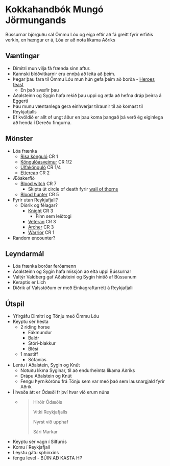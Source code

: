 # Kokkahandbók Mungó Jörmungands
Bússurnar björguðu sál Ömmu Lóu og eiga eftir að fá greitt fyrir erfiðis 
verkin, en hængur er á, Lóa er að nota líkama Aðríks

## Væntingar
- Dimitri mun vilja fá frænda sinn aftur.
- Kannski blóðvitkarnir eru ennþá að leita að þeim.
- Þegar þau fara til Ömmu Lóu mun hún gefa þeim að borða - [Heroes feast](
  https://www.dndbeyond.com/spells/heroes-feast)
  - En það svæfir þau
- Aðalsteinn og Sygin hafa rekið þau uppi og ætla að hefna dráp þeirra
  á Eggerti
- Þau munu væntanlega gera einhverjar tilraunir til að komast til Reykjafjalls
- Ef kvöldið er allt of ungt áður en þau koma þangað þá verð ég eiginlega að
  henda í Dereðu fingurna.

## Mönster
- Lóa frænka
  - [Risa könguló](https://www.dndbeyond.com/monsters/16895-giant-spider) CR 1
  - [Köngulóasveimur](
    https://www.dndbeyond.com/monsters/301414-swarm-of-insects-spiders) CR 1/2
  - [Úlfakönguló](https://www.dndbeyond.com/monsters/16900-giant-wolf-spider)
    CR 1/4
  - [Ettercap](https://www.dndbeyond.com/monsters/16859-ettercap) CR 2
- Æðakerfið
  - [Blood witch](https://www.dndbeyond.com/monsters/blood-witch) CR 7
    - Skipta út circle of death fyrir [wall of thorns](
      https://www.dndbeyond.com/spells/wall-of-thorns)
  - [Blood hunter](https://www.dndbeyond.com/monsters/blood-hunter) CR 5
- Fyrir utan Reykjafjall?
  - Diðrik og félagar?
    - [Knight](https://www.dndbeyond.com/monsters/knight) CR 3
      - Fínn sem leiðtogi
    - [Veteran](https://www.dndbeyond.com/monsters/veteran) CR 3
    - [Archer](https://www.dndbeyond.com/monsters/archer) CR 3
    - [Warrior](https://www.dndbeyond.com/monsters/warrior) CR 1
- Random encounter?

## Leyndarmál
- Lóa frænka borðar ferðamenn
- Aðalsteinn og Sygin hafa missjón að elta uppi Bússurnar
- Valtýr Valdberg gaf Aðalsteini og Sygin hintið af Bússunum
- Keraptis er Lich
- Diðrik af Valsstöðum er með Einkagraftarrétt á Reykjafjalli

## Útspil
- Yfirgáfu Dimitri og Tönju með Ömmu Lóu
- Keyptu sér hesta
  - 2 riding horse
    - Fákmundur
    - Baldr
    - Stóri-blakkur
    - Blési
  - 1 mastiff
    - Sófanías
- Lentu í Aðalstein, Sygin og Knút
  - Notuðu líkma Syginar, til að endurheimta líkama Aðríks
  - Drápu Aðalstein og Knút
  - Fengu Þyrnikórónu frá Tönju sem var með það sem lausnargjald fyrir Aðrík
- Í hvaða átt er Ódæði fr því hvar við erum núna
  - > Hirðir Ódæðis
    > 
    >   Vitki Reykjafjalls
    > 
    >   Nyrst við upphaf
    > 
    >   Sári Markar
- Keyptu sér vagn í Silfurós
- Komu í Reykjafjall
- Leystu gátu sphinxins
- fengu level - BÚIN AÐ KASTA HP